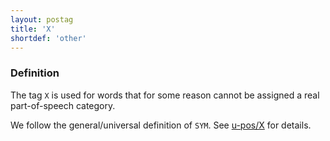 ```yaml
---
layout: postag
title: 'X'
shortdef: 'other'
---
```


### Definition

The tag `X` is used for words that for some reason cannot be assigned a real part-of-speech category.

We follow the general/universal definition of `SYM`.
See [u-pos/X]() for details.
<!-- Interlanguage links updated Ne 5. května 2024, 18:19:44 CEST -->
